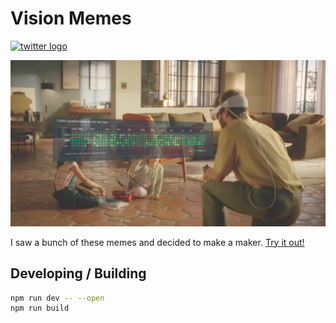 # Vision Memes

[![twitter logo](https://img.shields.io/badge/mr__arich-000000?style=for-the-badge&logo=x&logoColor=white)](https://x.com/mr_arich)

![example image](https://raw.githubusercontent.com/aarich/vision-memes/master/demo.png)

I saw a bunch of these memes and decided to make a maker. [Try it out!](https://projects.mrarich.com/vision-memes)

## Developing / Building

```bash
npm run dev -- --open
npm run build
```